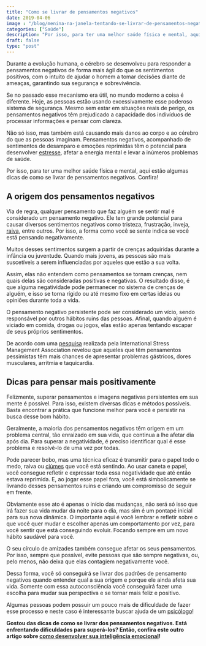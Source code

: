```yaml
---
title: "Como se livrar de pensamentos negativos"
date: 2019-04-06
image : "/blog/menina-na-janela-tentando-se-livrar-de-pensamentos-negativos.jpg"
categories: ["Saúde"]
description: "Por isso, para ter uma melhor saúde física e mental, aqui estão algumas dicas de como se livrar de pensamentos negativos. Confira!"
draft: false
type: "post"
---
```


Durante a evolução humana, o cérebro se desenvolveu para responder a pensamentos negativos de forma mais ágil do que os sentimentos positivos, com o intuito de ajudar o homem a tomar decisões diante de ameaças, garantindo sua segurança e sobrevivência.

Se no passado esse mecanismo era útil, no mundo moderno a coisa é diferente. Hoje, as pessoas estão usando excessivamente esse poderoso sistema de segurança. Mesmo sem estar em situações reais de perigo, os pensamentos negativos têm prejudicado a capacidade dos indivíduos de processar informações e pensar com clareza.

Não só isso, mas também está causando mais danos ao corpo e ao cérebro do que as pessoas imaginam. Pensamentos negativos, acompanhado de sentimentos de desamparo e emoções reprimidas têm o potencial para desenvolver [estresse](/5-maneiras-de-se-controlar-o-estresse/), afetar a energia mental e levar a inúmeros problemas de saúde.

Por isso, para ter uma melhor saúde física e mental, aqui estão algumas dicas de como se livrar de pensamentos negativos. Confira!

## A origem dos pensamentos negativos

Via de regra, qualquer pensamento que faz alguém se sentir mal é considerado um pensamento negativo. Ele tem grande potencial para causar diversos sentimentos negativos como tristeza, frustração, inveja, [raiva](/como-controlar-a-raiva/), entre outros. Por isso, a forma como você se sente indica se você está pensando negativamente.

Muitos desses sentimentos surgem a partir de crenças adquiridas durante a infância ou juventude. Quando mais jovens, as pessoas são mais suscetíveis a serem influenciadas por aqueles que estão a sua volta.

Assim, elas não entendem como pensamentos se tornam crenças, nem quais delas são consideradas positivas e negativas. O resultado disso, é que alguma negatividade pode permanecer no sistema de crenças de alguém, e isso se torna rígido ou até mesmo fixo em certas ideias ou opiniões durante toda a vida.

O pensamento negativo persistente pode ser considerado um vício, sendo responsável por outros hábitos ruins das pessoas. Afinal, quando alguém é viciado em comida, drogas ou jogos, elas estão apenas tentando escapar de seus próprios sentimentos.

De acordo com uma [pesquisa](https://gauchazh.clicrbs.com.br/comportamento/noticia/2011/03/estudo-mostra-que-pensamento-negativo-faz-mal-a-saude-3236670.html) realizada pela International Stress Management Association revelou que aqueles que têm pensamentos pessimistas têm mais chances de apresentar problemas gástricos, dores musculares, arritmia e taquicardia.

## Dicas para pensar mais positivamente

Felizmente, superar pensamentos e imagens negativas persistentes em sua mente é possível. Para isso, existem diversas dicas e métodos possíveis. Basta encontrar a prática que funcione melhor para você e persistir na busca desse bom hábito.

Geralmente, a maioria dos pensamentos negativos têm origem em um problema central, tão enraizado em sua vida, que continua a lhe afetar dia após dia. Para superar a negatividade, é preciso identificar qual é esse problema e resolvê-lo de uma vez por todas.

Pode parecer bobo, mas uma técnica eficaz é transmitir para o papel todo o medo, raiva ou [ciúmes](/qual-o-limite-do-ciumes-saudavel/) que você está sentindo. Ao usar caneta e papel, você consegue refletir e expressar toda essa negatividade que até então estava reprimida. E, ao jogar esse papel fora, você está simbolicamente se livrando desses pensamentos ruins e criando um compromisso de seguir em frente.

Obviamente esse ato é apenas o início das mudanças, não será só isso que irá fazer sua vida mudar da noite para o dia, mas sim é um pontapé inicial para sua nova dinâmica. O importante aqui é você lembrar e refletir sobre o que você quer mudar e escolher apenas um comportamento por vez, para você sentir que está conseguindo evoluir. Focando sempre em um novo hábito saudável para você.

O seu círculo de amizades também consegue afetar os seus pensamentos. Por isso, sempre que possível, evite pessoas que são sempre negativas, ou, pelo menos, não deixa que elas contagiem negativamente você.

Dessa forma, você só conseguirá se livrar dos padrões de pensamento negativos quando entender qual a sua origem e porque ele ainda afeta sua vida. Somente com essa autoconsciência você conseguirá fazer uma escolha para mudar sua perspectiva e se tornar mais feliz e positivo.

Algumas pessoas podem possuir um pouco mais de dificuldade de fazer esse processo e neste caso é interessante buscar ajuda de um [psicólogo](/)!

**Gostou das dicas de como se livrar dos pensamentos negativos. Está enfrentando dificuldades para superá-los? Então, confira este outro artigo sobre [como desenvolver sua inteligência emocional](/desenvolver-inteligencia-emocional/)!**